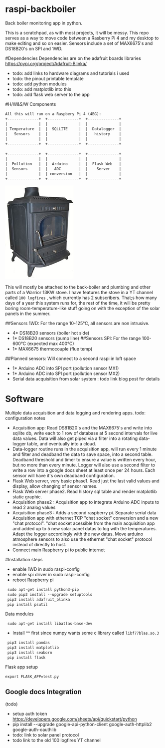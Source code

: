 # raspi-backboiler
Back boiler monitoring app in python.

This is a scratchpad, as with most projects, it will be messy. This repo serves as a way to move code between a Rasberry Pi 4 and my desktop to make editing and so on easier. Sensors include a set of MAX6675's and DS18B20's on SPI and 1WD.

#Dependencies
Dependencies are on the adafruit boards libraries https://pypi.org/project/Adafruit-Blinka/
* todo: add links to hardware diagrams and tutorials i used
* todo: the pinout printable template
* todo: add python modules
* todo: add matplotlib into this
* todo: add flask web server to the app

#H/W&S/W Components
```
All this will run on a Raspbery Pi 4 (4BG):
+--------------+  +--------------+  +--------------+     
|              |  |              |  |              |     
| Temperature  |  |  SQLLITE     |  |  Datalogger  |     
|   Sensors    |  |              |  |   history    |     
|              |  |              |  |              |     
+--------------+  +--------------+  +--------------+     
                                                         
+--------------+  +--------------+  +--------------+                     
|              |  |              |  |              |                     
|  Pollution   |  |  Arduino     |  |  Flask Web   |                     
|  Sensors     |  |   ADC        |  |    Server    |                     
|              |  | conversion   |  |              |                     
+--------------+  +--------------+  +--------------+                     
```
![Back Boiler](doc/WSDAID_220x300.jpg)

This will mostly be attached to the back-boiler and plumbing and other parts of a Warrior 13KW 
stove. I have features the stove in a YT channel called `100 logfires` , which currently has 2 
subscribers. That;s how many days of a year this system runs for, the rest of the time, it will 
be pretty boring room-temperature-like stuff going on with the exception of the solar panels in 
the summer.

##Sensors 1WD:
For the range 10-125°C, all sensors are non intrusive.
* 4* DS18B20 sensors (boiler hot side) 
* 1* DS18B20 sensors (pump line)
##Sensors SPI:
For the range 100-600°C (expected max 400°C)
* 1* MAX6675 thermocouple (flue temp)

##Planned sensors:
Will connect to a second raspi in loft space 
* 1* Arduino ADC into SPI port (pollution sensor MX1)
* 1* Arduino ADC into SPI port (pollution sensor MX2)
* Serial data acquisition from solar system : 
  todo link blog post for details
  
# Software
Multiple data acquisition and data logging and rendering apps.
todo: configuration notes

* Acquisition app: Read DS81B20's and the MAX6675's and write into sqllite db, write each to 1 row of database at 5 second intervals for live data values. 
  Data will also get piped via a filter into a rotating data-logger table, and eventually into a cloud. 
* Data-logger routine runs in the acquisition app, will run every 1 minute and filter and deadband the data to save space, into a second table.
  Deadband threshold and timer to ensure a value is written every hour, but no more than every minute. Logger will also use a second filter to write a row into a google docs sheet at least once per 24 hours. Each sensor will have it's own deadband configuration.
* Flask Web server, very basic phase1. Read just the last valid values and display, allow changing of sensor names.
* Flask Web server phase2. Read history sql table and render matplotlib static graphic.
* Acquisition phase2 : Acquisition app to integrate Arduino ADC inputs to read 2 analog values
* Acquisition phase3 : Adds a second raspberry pi. Separate serial data Acquisition app with ethernet TCP "chat socket" conversion and a new "chat protocol". "chat socket acessible from the main acquisition app and added up to 5 new solar panel datas to log with the temperatures. Adapt the logger accordingly with the new datas. 
  Move arduino atmosphere sensors to also use the ethernet "chat socket" protocol instead of directly to host.
* Connect main Raspberry pi to public internet

#Installation steps
 - enable 1WD in sudo raspi-config
 - enable spi driver in sudo raspi-config
 - reboot Raspberry pi
```
 sudo apt-get install python3-pip
 sudo pip3 install --upgrade setuptools 
 pip3 install adafruit_blinka
 pip install psutil
 ```
Data modules
```
 sudo apt-get install libatlas-base-dev
```
 - Install ^^ first since numpy wants some c library called `libf77blas.so.3`
``` 
 pip3 install pandas
 pip3 install matplotlib
 pip3 install seaborn
 pip install flask
```
Flask app setup
```
export FLASK_APP=test.py
```

## Google docs Integration
(todo)
* setup auth token https://developers.google.com/sheets/api/quickstart/python
* pip install --upgrade google-api-python-client google-auth-httplib2 google-auth-oauthlib
* todo: link to solar panel protocol
* todo link to the old 100 logfires YT channel
